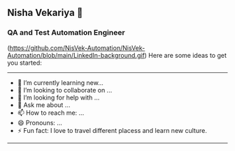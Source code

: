 ## Nisha Vekariya 👋
### QA and Test Automation Engineer
(https://github.com/NisVek-Automation/NisVek-Automation/blob/main/LinkedIn-background.gif)
Here are some ideas to get you started:

---

- 🌱 I’m currently learning new...
- 👯 I’m looking to collaborate on ...
- 🤔 I’m looking for help with ...
- 💬 Ask me about ...
- 📫 How to reach me: ...
- 😄 Pronouns: ...
- ⚡ Fun fact: I love to travel different placess and learn new culture.

---
